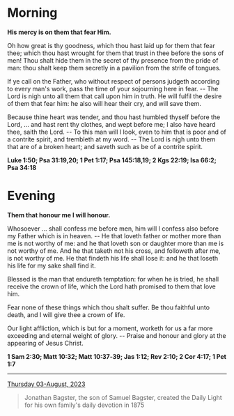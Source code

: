 # Morning

**His mercy is on them that fear Him.**
 
Oh how great is thy goodness, which thou hast laid up for them that fear thee; which thou hast wrought for them that trust in thee before the sons of men! Thou shalt hide them in the secret of thy presence from the pride of man: thou shalt keep them secretly in a pavilion from the strife of tongues.
 
If ye call on the Father, who without respect of persons judgeth according to every man's work, pass the time of your sojourning here in fear. -- The Lord is nigh unto all them that call upon him in truth. He will fulfil the desire of them that fear him: he also will hear their cry, and will save them.
 
Because thine heart was tender, and thou hast humbled thyself before the Lord, ... and hast rent thy clothes, and wept before me; I also have heard thee, saith the Lord. -- To this man will I look, even to him that is poor and of a contrite spirit, and trembleth at my word. -- The Lord is nigh unto them that are of a broken heart; and saveth such as be of a contrite spirit.  

**Luke 1:50; Psa 31:19,20; 1 Pet 1:17; Psa 145:18,19; 2 Kgs 22:19; Isa 66:2; Psa 34:18**

# Evening

**Them that honour me I will honour.**
 
Whosoever ... shall confess me before men, him will I confess also before my Father which is in heaven. -- He that loveth father or mother more than me is not worthy of me: and he that loveth son or daughter more than me is not worthy of me. And he that taketh not his cross, and followeth after me, is not worthy of me. He that findeth his life shall lose it: and he that loseth his life for my sake shall find it.
 
Blessed is the man that endureth temptation: for when he is tried, he shall receive the crown of life, which the Lord hath promised to them that love him.
 
Fear none of these things which thou shalt suffer. Be thou faithful unto death, and I will give thee a crown of life.
 
Our light affliction, which is but for a moment, worketh for us a far more exceeding and eternal weight of glory. -- Praise and honour and glory at the appearing of Jesus Christ.  

**1 Sam 2:30; Matt 10:32; Matt 10:37‑39; Jas 1:12; Rev 2:10; 2 Cor 4:17; 1 Pet 1:7**

---

[Thursday 03-August, 2023](https://t.me/s/daily_light)

> Jonathan Bagster, the son of Samuel Bagster, created the Daily Light for his own family's daily devotion in 1875

